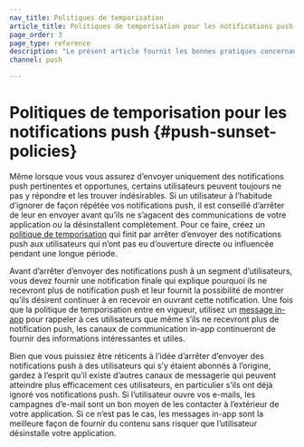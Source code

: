 ```yaml
---
nav_title: Politiques de temporisation
article_title: Politiques de temporisation pour les notifications push
page_order: 3
page_type: reference
description: "Le présent article fournit les bonnes pratiques concernant la temporisation des notifications push pour un segment d’utilisateurs."
channel: push

---
```


# Politiques de temporisation pour les notifications push {#push-sunset-policies}

Même lorsque vous vous assurez d’envoyer uniquement des notifications push pertinentes et opportunes, certains utilisateurs peuvent toujours ne pas y répondre et les trouver indésirables. Si un utilisateur à l’habitude d’ignorer de façon répétée vos notifications push, il est conseillé d’arrêter de leur en envoyer avant qu’ils ne s’agacent des communications de votre application ou la désinstallent complètement. Pour ce faire, créez un [politique de temporisation][1] qui finit par arrêter d’envoyer des notifications push aux utilisateurs qui n’ont pas eu d’ouverture directe ou influencée pendant une longue période. 

Avant d’arrêter d’envoyer des notifications push à un segment d’utilisateurs, vous devez fournir une notification finale qui explique pourquoi ils ne recevront plus de notification push et leur fournit la possibilité de montrer qu’ils désirent continuer à en recevoir en ouvrant cette notification. Une fois que la politique de temporisation entre en vigueur, utilisez un [message in-app][2] pour rappeler à ces utilisateurs que même s’ils ne recevront plus de notification push, les canaux de communication in-app continueront de fournir des informations intéressantes et utiles.

Bien que vous puissiez être réticents à l’idée d’arrêter d’envoyer des notifications push à des utilisateurs qui s’y étaient abonnés à l’origine, gardez à l’esprit qu’il existe d’autres canaux de messagerie qui peuvent atteindre plus efficacement ces utilisateurs, en particulier s’ils ont déjà ignoré vos notifications push. Si l’utilisateur ouvre vos e-mails, les campagnes d’e-mail sont un bon moyen de les contacter à l’extérieur de votre application. Si ce n’est pas le cas, les messages in-app sont la meilleure façon de fournir du contenu sans risquer que l’utilisateur désinstalle votre application.

[1]: {{site.baseurl}}/user_guide/message_building_by_channel/email/best_practices/sunset_policies/
[2]: {{site.baseurl}}/user_guide/message_building_by_channel/in-app_messages/about/
[3]: {{site.baseurl}}/user_guide/engagement_tools/news_feed/creating_a_news_feed_item/
